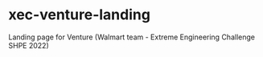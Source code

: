 # xec-venture-landing
Landing page for Venture (Walmart team - Extreme Engineering Challenge SHPE 2022)
